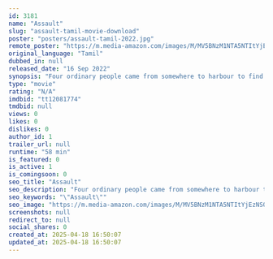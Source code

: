 ```yaml
---
id: 3181
name: "Assault"
slug: "assault-tamil-movie-download"
poster: "posters/assault-tamil-2022.jpg"
remote_poster: "https://m.media-amazon.com/images/M/MV5BNzM1NTA5NTItYjEzNS00MzU1LWJlOWYtN2Q3NmFlNzg5NGU0XkEyXkFqcGdeQXVyMTE2NjQ5MDI4._V1_SX300.jpg"
original_language: "Tamil"
dubbed_in: null
released_date: "16 Sep 2022"
synopsis: "Four ordinary people came from somewhere to harbour to find a work which living for pursuit, things change when they arrive and met someone."
type: "movie"
rating: "N/A"
imdbid: "tt12081774"
tmdbid: null
views: 0
likes: 0
dislikes: 0
author_id: 1
trailer_url: null
runtime: "58 min"
is_featured: 0
is_active: 1
is_comingsoon: 0
seo_title: "Assault"
seo_description: "Four ordinary people came from somewhere to harbour to find a work which living for pursuit, things change when they arrive and met someone."
seo_keywords: "\"Assault\""
seo_image: "https://m.media-amazon.com/images/M/MV5BNzM1NTA5NTItYjEzNS00MzU1LWJlOWYtN2Q3NmFlNzg5NGU0XkEyXkFqcGdeQXVyMTE2NjQ5MDI4._V1_SX300.jpg"
screenshots: null
redirect_to: null
social_shares: 0
created_at: 2025-04-18 16:50:07
updated_at: 2025-04-18 16:50:07
---
```


